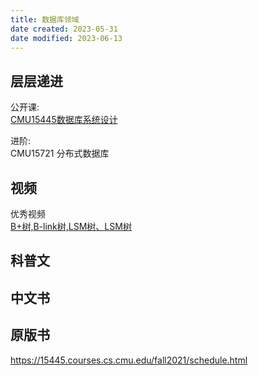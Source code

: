 ```yaml
---
title: 数据库领域
date created: 2023-05-31
date modified: 2023-06-13
---
```


## 层层递进

公开课:  
[CMU15445数据库系统设计](https://conanhujinming.github.io/comments-for-awesome-courses/%E6%95%B0%E6%8D%AE%E5%BA%93/CMU15445%E6%95%B0%E6%8D%AE%E5%BA%93%E7%B3%BB%E7%BB%9F%E8%AE%BE%E8%AE%A1/)

进阶:  
CMU15721 分布式数据库

## 视频

优秀视频  
[B+树,B-link树,LSM树、LSM树](https://www.bilibili.com/video/BV1se4y1U7Dn/?buvid=XU395E039B5DE558C9710D2DB3A55AC3F6F33&is_story_h5=false&mid=H0ejNYFOat6NVNeix6q0Vw%3D%3D&p=1&plat_id=114&share_from=ugc&share_medium=android&share_plat=android&share_session_id=73a47f18-5673-4ea9-8970-0fbbd9b6b0de&share_source=WEIXIN&share_tag=s_i&timestamp=1686585416&unique_k=qp21WwT&up_id=61981458)

## 科普文

## 中文书

## 原版书

https://15445.courses.cs.cmu.edu/fall2021/schedule.html
